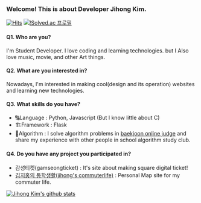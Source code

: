 ### Welcome! This is about Developer Jihong Kim.
[![Hits](https://hits.seeyoufarm.com/api/count/incr/badge.svg?url=https%3A%2F%2Fgithub.com%2Fjihongeek&count_bg=%2379C83D&title_bg=%23555555&icon=&icon_color=%23E7E7E7&title=HITS&edge_flat=false)](https://hits.seeyoufarm.com)
[![!Solved.ac 프로필](http://mazassumnida.wtf/api/mini/generate_badge?boj=algoitni)](https://solved.ac/algoitni)

#### Q1. Who are you? 

I'm Student Developer. I love coding and learning technologies. but I Also love music, movie, and other Art things.  


#### Q2. What are you interested in?

Nowadays, I'm interested in making cool(design and its operation) websites and learning new technologies.  

#### Q3. What skills do you have?

* 🔠Language : Python, Javascript (But I know little about C)
* 🏗Framework : Flask
* 🧠Algorithm : I solve algorithm problems in [baekjoon online judge](https://www.acmicpc.net/)  and share  my experience with other people in school algorithm study club.

#### Q4. Do you have any project you participated in?

* 감성티켓(gamseongticket) : It's site about making square digital ticket!
* [김지홍의 통학생활(jihong's commuterlife)](https://tonghak.jihongeek.com/) :  Personal Map site for my commuter life.

[![Jihong Kim's github stats](https://github-readme-stats.vercel.app/api?username=jihongeek)](https://github.com/anuraghazra/github-readme-stats)
